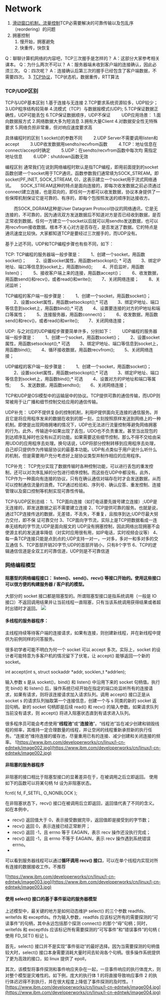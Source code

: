 # Network

1. [滑动窗口机制，流量控制](https://www.cnblogs.com/woaiyy/p/3554182.html)TCP必需要解决的可靠传输以及包乱序（reordering）的问题
2. 拥塞控制
	1. 慢开始，拥塞避免
	2. 快重传，快恢复

Q：聊聊计算机网络的内容吧，TCP三次握手是怎样的？
A：这部分大家参考相关课本。
Q：为什么两次不可以？
A：服务器端未收到客户端的连接确认，因此必须三次。
Q：四次呢？
A：连接确认后第三次的握手已经包含了客户端数据，不需要四次。
3. [TCP协议](https://coolshell.cn/articles/11564.html)，TCP状态机，数据重传，RTT算法
### TCP/UDP区别
TCP与UDP基本区别
  1.基于连接与无连接
  2.TCP要求系统资源较多，UDP较少； 
  3.UDP程序结构较简单 
  4.流模式（TCP）与数据报模式(UDP); 
  5.TCP保证数据正确性，UDP可能丢包 
  6.TCP保证数据顺序，UDP不保证 
　　
UDP应用场景：
  1.面向数据报方式
  2.网络数据大多为短消息 
  3.拥有大量Client
  4.对数据安全性无特殊要求
  5.网络负担非常重，但对响应速度要求高
 
具体编程时的区别
   1.socket()的参数不同 
　　 2.UDP Server不需要调用listen和accept 
　　 3.UDP收发数据用sendto/recvfrom函数 
　　 4.TCP：地址信息在connect/accept时确定 
　　 5.UDP：在sendto/recvfrom函数中每次均 需指定地址信息 
　　 6.UDP：shutdown函数无效
 
编程区别
   通常我们在说到网络编程时默认是指TCP编程，即用前面提到的socket函数创建一个socket用于TCP通讯，函数参数我们通常填为SOCK_STREAM。即socket(PF_INET, SOCK_STREAM, 0)，这表示建立一个socket用于流式网络通讯。 
　  SOCK_STREAM这种的特点是面向连接的，即每次收发数据之前必须通过connect建立连接，也是双向的，即任何一方都可以收发数据，协议本身提供了一些保障机制保证它是可靠的、有序的，即每个包按照发送的顺序到达接收方。 

　　而SOCK_DGRAM这种是User Datagram Protocol协议的网络通讯，它是无连接的，不可靠的，因为通讯双方发送数据后不知道对方是否已经收到数据，是否正常收到数据。任何一方建立一个socket以后就可以用sendto发送数据，也可以用recvfrom接收数据。根本不关心对方是否存在，是否发送了数据。它的特点是通讯速度比较快。大家都知道TCP是要经过三次握手的，而UDP没有。 

基于上述不同，UDP和TCP编程步骤也有些不同，如下：

TCP: 
TCP编程的服务器端一般步骤是： 
　　1、创建一个socket，用函数socket()； 
　　2、设置socket属性，用函数setsockopt(); * 可选 
　　3、绑定IP地址、端口等信息到socket上，用函数bind(); 
　　4、开启监听，用函数listen()； 
　　5、接收客户端上来的连接，用函数accept()； 
　　6、收发数据，用函数send()和recv()，或者read()和write(); 
　　7、关闭网络连接； 
　　8、关闭监听； 

TCP编程的客户端一般步骤是： 
　　1、创建一个socket，用函数socket()； 
　　2、设置socket属性，用函数setsockopt();* 可选 
　　3、绑定IP地址、端口等信息到socket上，用函数bind();* 可选 
　　4、设置要连接的对方的IP地址和端口等属性； 
　　5、连接服务器，用函数connect()； 
　　6、收发数据，用函数send()和recv()，或者read()和write(); 
　　7、关闭网络连接；

UDP:
与之对应的UDP编程步骤要简单许多，分别如下： 
　　UDP编程的服务器端一般步骤是： 
　　1、创建一个socket，用函数socket()； 
　　2、设置socket属性，用函数setsockopt();* 可选 
　　3、绑定IP地址、端口等信息到socket上，用函数bind(); 
　　4、循环接收数据，用函数recvfrom(); 
　　5、关闭网络连接； 

UDP编程的客户端一般步骤是： 
　　1、创建一个socket，用函数socket()； 
　　2、设置socket属性，用函数setsockopt();* 可选 
　　3、绑定IP地址、端口等信息到socket上，用函数bind();* 可选 
　　4、设置对方的IP地址和端口等属性; 
　　5、发送数据，用函数sendto(); 
　　6、关闭网络连接；

TCP和UDP是OSI模型中的运输层中的协议。TCP提供可靠的通信传输，而UDP则常被用于让广播和细节控制交给应用的通信传输。

UDP补充：
   UDP不提供复杂的控制机制，利用IP提供面向无连接的通信服务。并且它是将应用程序发来的数据在收到的那一刻，立刻按照原样发送到网络上的一种机制。即使是出现网络拥堵的情况下，UDP也无法进行流量控制等避免网络拥塞的行为。此外，传输途中如果出现了丢包，UDO也不负责重发。甚至当出现包的到达顺序乱掉时也没有纠正的功能。如果需要这些细节控制，那么不得不交给由采用UDO的应用程序去处理。换句话说，UDP将部分控制转移到应用程序去处理，自己却只提供作为传输层协议的最基本功能。UDP有点类似于用户说什么听什么的机制，但是需要用户充分考虑好上层协议类型并制作相应的应用程序。

TCP补充：
  TCP充分实现了数据传输时各种控制功能，可以进行丢包的重发控制，还可以对次序乱掉的分包进行顺序控制。而这些在UDP中都没有。此外，TCP作为一种面向有连接的协议，只有在确认通信对端存在时才会发送数据，从而可以控制通信流量的浪费。TCP通过检验和、序列号、确认应答、重发控制、连接管理以及窗口控制等机制实现可靠性传输。


TCP与UDP区别总结：
1、TCP面向连接（如打电话要先拨号建立连接）;UDP是无连接的，即发送数据之前不需要建立连接
2、TCP提供可靠的服务。也就是说，通过TCP连接传送的数据，无差错，不丢失，不重复，且按序到达;UDP尽最大努力交付，即不保   证可靠交付
3、TCP面向字节流，实际上是TCP把数据看成一连串无结构的字节流;UDP是面向报文的
  UDP没有拥塞控制，因此网络出现拥塞不会使源主机的发送速率降低（对实时应用很有用，如IP电话，实时视频会议等）
4、每一条TCP连接只能是点到点的;UDP支持一对一，一对多，多对一和多对多的交互通信
5、TCP首部开销20字节;UDP的首部开销小，只有8个字节
6、TCP的逻辑通信信道是全双工的可靠信道，UDP则是不可靠信道


### 网络编程模型

#### 阻塞型的网络编程接口：  listen()、send()、recv() 等接口开始的。使用这些接口可以很方便的构建服务器 / 客户机的模型。
大部分的 socket 接口都是阻塞型的。所谓阻塞型接口是指系统调用（一般是 IO 接口）不返回调用结果并让当前线程一直阻塞，只有当该系统调用获得结果或者超时出错时才返回。
![](https://www.ibm.com/developerworks/cn/linux/l-cn-edntwk/image001.jpg)
#### 多线程的服务器程序：
主线程持续等待客户端的连接请求，如果有连接，则创建新线程，并在新线程中提供为前例同样的问答服务。

很多初学者可能不明白为何一个 socket 可以 accept 多次。实际上，socket 的设计者可能特意为多客户机的情况留下了伏笔，让 accept() 能够返回一个新的 socket。

int accept(int s, struct sockaddr *addr, socklen_t *addrlen);

输入参数 s 是从 socket()，bind() 和 listen() 中沿用下来的 socket 句柄值。执行完 bind() 和 listen() 后，操作系统已经开始在指定的端口处监听所有的连接请求，如果有请求，则将该连接请求加入请求队列。调用 accept() 接口正是从 socket s 的请求队列抽取第一个连接信息，创建一个与 s 同类的新的 socket 返回句柄。新的 socket 句柄即是后续 read() 和 recv() 的输入参数。如果请求队列当前没有请求，则 accept() 将进入阻塞状态直到有请求进入队列。

很多程序员可能会考虑使用“**线程池**”或“**连接池**”。“线程池”旨在减少创建和销毁线程的频率，其维持一定合理数量的线程，并让空闲的线程重新承担新的执行任务。“连接池”维持连接的缓存池，尽量重用已有的连接、减少创建和关闭连接的频率。
![https://www.ibm.com/developerworks/cn/linux/l-cn-edntwk/image002.jpg](https://www.ibm.com/developerworks/cn/linux/l-cn-edntwk/image002.jpg)

#### 非阻塞的服务器程序

非阻塞的接口相比于阻塞型接口的显著差异在于，在被调用之后立即返回。
使用如下的函数可以将某句柄 fd 设为非阻塞状态。

fcntl( fd, F_SETFL, O_NONBLOCK );

在非阻塞状态下，recv() 接口在被调用后立即返回，返回值代表了不同的含义。如在本例中，

- recv() 返回值大于 0，表示接受数据完毕，返回值即是接受到的字节数；
- recv() 返回 0，表示连接已经正常断开；
- recv() 返回 -1，且 errno 等于 EAGAIN，表示 recv 操作还没执行完成；
- recv() 返回 -1，且 errno 不等于 EAGAIN，表示 recv 操作遇到系统错误 errno。
- 
可以看到服务器线程可以通过**循环调用 recv() 接口**，可以在单个线程内实现对所有连接的数据接收工作。不推荐

![https://www.ibm.com/developerworks/cn/linux/l-cn-edntwk/image003.jpg](https://www.ibm.com/developerworks/cn/linux/l-cn-edntwk/image003.jpg)

#### 使用 select() 接口的基于事件驱动的服务器模型

上述模型中，最关键的地方是如何动态维护 select() 的三个参数 readfds、writefds 和 exceptfds。作为输入参数，readfds 应该标记所有的需要探测的“可读事件”的句柄，其中永远包括那个探测 connect() 的那个“母”句柄；同时，writefds 和 exceptfds 应该标记所有需要探测的“可写事件”和“错误事件”的句柄 ( 使用 FD_SET() 标记 )。

首先，select() 接口并不是实现“事件驱动”的最好选择。因为当需要探测的句柄值较大时，select() 接口本身需要消耗大量时间去轮询各个句柄。很多操作系统提供了更为高效的接口，如 linux 提供了 epoll，

其次，该模型将事件探测和事件响应夹杂在一起，一旦事件响应的执行体庞大，则对整个模型是灾难性的。如下例，庞大的执行体 1 的将直接导致响应事件 2 的执行体迟迟得不到执行，并在很大程度上降低了事件探测的及时性。
![https://www.ibm.com/developerworks/cn/linux/l-cn-edntwk/image004.jpg](https://www.ibm.com/developerworks/cn/linux/l-cn-edntwk/image004.jpg)